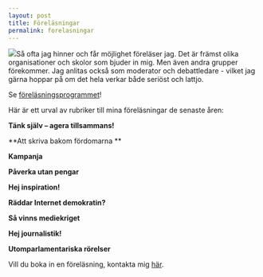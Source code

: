 ```yaml
---
layout: post
title: Föreläsningar
permalink: forelasningar
---
```

[![](http://www.quistbergh.se/sites/default/files/images/forelasningar_webb.thumbnail.jpg)](/view/160)Så ofta jag hinner och får möjlighet föreläser jag. Det är främst olika organisationer och skolor som bjuder in mig. Men även andra grupper förekommer. Jag anlitas också som moderator och debattledare - vilket jag gärna hoppar på om det hela verkar både seriöst och lattjo.

Se 
[föreläsningsprogrammet](/forelasningar/program)!

Här är ett urval av rubriker till mina föreläsningar de senaste åren:

**Tänk själv – agera tillsammans!**

**Att skriva bakom fördomarna **

**Kampanja**

**Påverka utan pengar**

**Hej inspiration!**

**Räddar Internet demokratin?**

**Så vinns mediekriget**

**Hej journalistik!**

**Utomparlamentariska rörelser**

Vill du boka in en föreläsning, kontakta mig 
[här](/contact).
